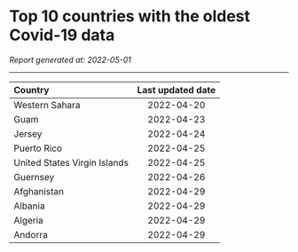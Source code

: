 # Top 10 countries with the oldest Covid-19 data

*Report generated at: 2022-05-01*

---

| Country | Last updated date |
|:--------|:-----------------:|
|Western Sahara|2022-04-20|
|Guam|2022-04-23|
|Jersey|2022-04-24|
|Puerto Rico|2022-04-25|
|United States Virgin Islands|2022-04-25|
|Guernsey|2022-04-26|
|Afghanistan|2022-04-29|
|Albania|2022-04-29|
|Algeria|2022-04-29|
|Andorra|2022-04-29|


